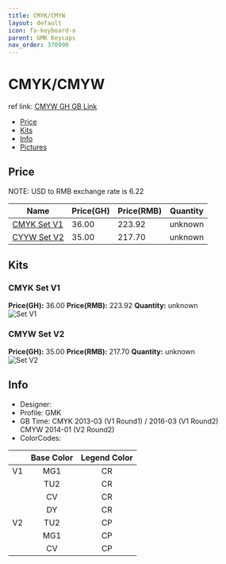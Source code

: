 ```yaml
---
title: CMYK/CMYW 
layout: default
icon: fa-keyboard-o
parent: GMK Keycaps
nav_order: 370990
---
```


# CMYK/CMYW

ref link: [CMYW GH GB Link](https://geekhack.org/index.php?topic=54039.0)

* [Price](#price)
* [Kits](#kits)
* [Info](#info)
* [Pictures](#pictures)


## Price  
NOTE: USD to RMB exchange rate is 6.22

| Name          | Price(GH)    |  Price(RMB) | Quantity |
| ------------- | ------------ |  ---------- | -------- |
|[CMYK Set V1](#cmyk-set-v1)|36.00|223.92|unknown|
|[CYYW Set V2](#cmyw-set-v2)|35.00|217.70|unknown|


## Kits
### CMYK Set V1
**Price(GH):** 36.00    **Price(RMB):** 223.92    **Quantity:** unknown  
<img src="{{ 'assets/images/gmk-keycaps/cmyw/kits_pics/set-v1.png' | relative_url }}" alt="Set V1" class="image featured">

### CMYW Set V2
**Price(GH):** 35.00    **Price(RMB):** 217.70    **Quantity:** unknown  
<img src="{{ 'assets/images/gmk-keycaps/cmyw/kits_pics/set-v2.jpg' | relative_url }}" alt="Set V2" class="image featured">


## Info
* Designer: 
* Profile: GMK 
* GB Time: CMYK 2013-03 (V1 Round1) / 2016-03 (V1 Round2)  
           CMYW 2014-01 (V2 Round2)
* ColorCodes: 

||Base Color      | Legend Color
| :-------------: | :-------------: | :------------:
|V1|MG1|CR
||TU2|CR
||CV|CR
||DY|CR
|V2|TU2|CP
||MG1|CP
||CV|CP
